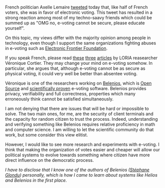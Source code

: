 <!--@
  title="Electronic Voting"
  published="2015-11-06 23:20:00"
  description = "I am in favor of research and experimentation in electronic voting."
-->

French politician Axelle Lemaire
[tweeted](https://twitter.com/axellelemaire/status/662247104123904001)
today that, like half of French voters, she was in favor of electronic voting.
This tweet has resulted in a strong reaction among most of my techno-saavy
friends which could be summed up as "OMG no, e-voting cannot be secure,
please educate yourself".

On this topic, my views differ with the majority opinion among people in
technology, even though I support the same organizations fighting abuses
in e-voting such as
[Electronic Frontier Foundation](https://www.eff.org/issues/e-voting).

If you speak French, please read
[these](http://binaire.blog.lemonde.fr/2015/01/19/quest-ce-quun-bon-systeme-de-vote/)
[three](http://binaire.blog.lemonde.fr/2015/01/29/le-vote-papier-est-il-reellement-plus-sur-que-lelectronique/)
[articles](http://binaire.blog.lemonde.fr/2015/03/16/les-bonnes-proprietes-dun-systeme-de-vote-electronique/)
by LORIA reasearcher Véronique Cortier. They may change your mind on e-voting
somehow. In particular, she argues that, although e-voting cannot be as secure
as physical voting, it could very well be better than absentee voting.

Véronique is one of the researchers working on
[Belenios](http://belenios.gforge.inria.fr/), which is
[Open Source](https://github.com/glondu/belenios) and
[scientifically proven](http://www.loria.fr/~cortier/Belenios.pdf)
e-voting software. Belenios provides privacy, verifiability and full
correctness, properties which many erroneously think cannot be satisfied
simultaneously.

I am not denying that there are issues that will be hard or impossible to
solve. The two main ones, for me, are the security of client terminals and
the capacity for random citizen to trust the process. Indeed, understanding
and verifying something like Belenios requires relative proficiency in
math and computer science. I am willing to let the scientific community
do that work, but some consider this view elitist.

However, I would like to see more research and experiments with e-voting.
I think that making the organization of votes easier and cheaper will allow
our political systems to evolve towards something where citizen have more
direct influence on the democratic process.

*I have to disclose that I know one of the authors of Belenios
([Stéphane Glondu](http://stephane.glondu.net/)) personally, which is how I
came to learn about systems like Helios and Belenios in the first place.*
